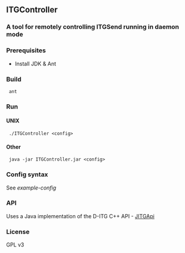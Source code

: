 ## ITGController
### A tool for remotely controlling ITGSend running in daemon mode

### Prerequisites
- Install JDK & Ant

### Build
     ant

### Run
#### UNIX
     ./ITGController <config>

#### Other
     java -jar ITGController.jar <config>

### Config syntax
See *example-config*

### API
Uses a Java implementation of the D-ITG C++ API - [JITGApi](https://github.com/duncanje/jitgapi)

### License
GPL v3
